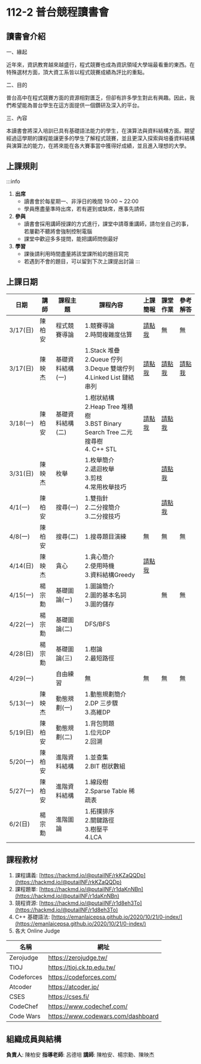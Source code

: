 # 112-2 普台競程讀書會

## 讀書會介紹
一、緣起

近年來，資訊教育越來越盛行，程式競賽也成為資訊領域大學端最看重的東西。在特殊選材方面，頂大資工系皆以程式競賽成績為評比的重點。

二、目的

普台高中在程式競賽方面的資源相對匱乏，但卻有許多學生對此有興趣。因此，我們希望能為普台學生在這方面提供一個鑽研及深入的平台。

三、內容

本讀書會將深入培訓已具有基礎語法能力的學生，在演算法與資料結構方面。期望經過這學期的課程能讓更多的學生了解程式競賽，並且更深入探索與培養資料結構與演算法的能力，在將來能在各大賽事當中獲得好成績，並且進入理想的大學。


## 上課規則
:::info
1. **出席**
    * 讀書會於每星期一、非淨日的晚間 19:00 ~ 22:00
    * 學員應盡量準時出席，若有遲到或缺席，應事先請假
2. **參與**
    * 讀書會採用講師授課的方式進行，課堂中請尊重講師，請勿坐自己的事，若屢勸不聽將會強制控制電腦
    * 課堂中歡迎多多提問，能把講師問倒最好
3. **學習**
    * 課後請利用時間盡量將該堂課所給的題目寫完
    * 若遇到不會的題目，可以留到下次上課提出討論
:::


## 上課日期

| 日期 | 講師 | 課程主題 | 課程內容 | 上課簡報 | 課堂作業 | 參考解答 |
| -------- | -------- | ---------- | ----- | -----| ---| ---- |
| 3/17(日)  | 陳柏安 | 程式競賽導論  | 1.競賽導論</br>2.時間複雜度估算|  [請點我](https://github.com/PutaiMPCC/112-2_ReadingClub/blob/1e65c16c326cc49ebbd6032e0a7a92a1dc6166bf/Competitive%20Programming%20Introduction.pdf)   |  無  |  無  |
| 3/17(日)  | 陳映杰 |基礎資料結構(一) |1.Stack 堆疊</br>2.Queue 佇列</br>3.Deque 雙端佇列</br>4.Linked List 鏈結串列| [請點我](https://github.com/PutaiMPCC/112-2_ReadingClub/blob/6323988173beee1f1d4a6f628b9bb7b974cffec6/%E8%B3%87%E6%96%99%E7%B5%90%E6%A7%8B(%E4%B8%80).pptm) | [請點我](https://hackmd.io/@putaiINF/SyCNUcr06)  |  [請點我](https://hackmd.io/@putaiINF/BkBfUIpRp) |
| 3/18(一) | 陳柏安 |基礎資料結構(二) |1.樹狀結構</br>2.Heap Tree 堆積樹</br>3.BST Binary Search Tree 二元搜尋樹 </br> 4. C++ STL| [請點我](https://github.com/PutaiMPCC/112-2_ReadingClub/blob/79d257d51caaadfb67f2a92a926fbffd4e228d7c/%E8%B3%87%E6%96%99%E7%B5%90%E6%A7%8B(%E4%BA%8C).pdf)  |  [請點我](https://hackmd.io/@putaiINF/Symd1DaRp) | 
| 3/31(日) | 陳映杰 | 枚舉 |1.枚舉簡介</br>2.遞迴枚舉</br>3.剪枝</br>4.常用枚舉技巧|   | [請點我](https://hackmd.io/@putaiINF/Syr63F9x0)  | 
|  4/1(一) | 陳柏安 | 搜尋(一) |1.雙指針</br>2.二分搜簡介</br>3.二分搜技巧|   | [請點我](https://hackmd.io/@putaiINF/BkLmcMd1C)   | 
|  4/8(一) | 陳柏安 | 搜尋(二) |1.搜尋題目演練| 無 | 無  | 無 | 
|  4/14(日) | 陳映杰 | 貪心 |1.貪心簡介</br>2.使用時機</br>3.資料結構Greedy| [請點我](https://github.com/PutaiMPCC/112-2_ReadingClub/blob/4b0982a8c8232a89ae62f1bdb8e29db8d2ed9368/%E8%B2%AA%E5%BF%83.pptm) |   | 
| 4/15(一) |  楊宗勳 | 基礎圖論(ㄧ)  | 1.圖論簡介</br>2.圖的基本名詞</br>3.圖的儲存|  | 無 | 無 |
| 4/22(一)  | 楊宗勳  | 基礎圖論(二)  | DFS/BFS |    |    | 
| 4/28(日) | 楊宗勳 | 基礎圖論(三)  | 1.樹論</br>2.最短路徑 |    |    | 
| 4/29(一)  |  | 自由練習 |  無  |  無  |  無  | 無 |
| 5/13(一) |  陳映杰 | 動態規劃(一)  | 1.動態規劃簡介</br>2.DP 三步驟</br>3.高維DP|  |  |
| 5/19(日)  | 陳柏安 | 動態規劃(二)  | 1.背包問題 </br> 1.位元DP</br>2.回溯 |    |    | 
| 5/20(一)  | 陳柏安  | 進階資料結構  | 1.並查集</br>2.BIT 樹狀數組 |    |    | 
| 5/27(一)  | 陳柏安 | 進階資料結構  | 1.線段樹</br>2.Sparse Table 稀疏表 |    |    | 
| 6/2(日)   |楊宗勳 | 進階圖論 |1.拓撲排序</br>2.關鍵路徑</br>3.樹壓平</br>4.LCA |   |   | 


## 課程教材
1. 課程講義: [https://hackmd.io/@putaiINF/rkKZaQQDp](https://hackmd.io/@putaiINF/rkKZaQQDp)
2. 課程題單: [https://hackmd.io/@putaiINF/r1daKnNBn](https://hackmd.io/@putaiINF/r1daKnNBn)
3. 競程資源: [https://hackmd.io/@putaiINF/r1d8eh3To](https://hackmd.io/@putaiINF/r1d8eh3To)
4. C++ 基礎語法: [https://emanlaicepsa.github.io/2020/10/21/0-index/](https://emanlaicepsa.github.io/2020/10/21/0-index/)
5. 各大 Online Judge

| 名稱 | 網址 | 
| -------- | -------- | 
| Zerojudge | https://zerojudge.tw/ | 
| TIOJ | https://tioj.ck.tp.edu.tw/ |
| Codeforces | https://codeforces.com/ |
| Atcoder | https://atcoder.jp/ | 
| CSES | https://cses.fi/ | 
| CodeChef | https://www.codechef.com/ | 
| Code Wars | https://www.codewars.com/dashboard | 


## 組織成員與結構
**負責人**: 陳柏安
**指導老師**: 呂德培
**講師**: 陳柏安、楊宗勳、陳映杰



